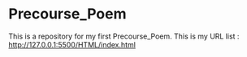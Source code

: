 # Precourse_Poem
This is a repository for my first Precourse_Poem.
This is my URL list : http://127.0.0.1:5500/HTML/index.html
